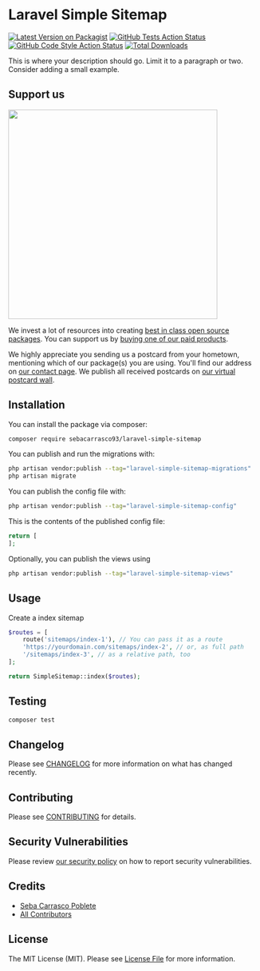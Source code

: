 # Laravel Simple Sitemap

[![Latest Version on Packagist](https://img.shields.io/packagist/v/sebacarrasco93/laravel-simple-sitemap.svg?style=flat-square)](https://packagist.org/packages/sebacarrasco93/laravel-simple-sitemap)
[![GitHub Tests Action Status](https://img.shields.io/github/actions/workflow/status/sebacarrasco93/laravel-simple-sitemap/run-tests.yml?branch=main&label=tests&style=flat-square)](https://github.com/sebacarrasco93/laravel-simple-sitemap/actions?query=workflow%3Arun-tests+branch%3Amain)
[![GitHub Code Style Action Status](https://img.shields.io/github/actions/workflow/status/sebacarrasco93/laravel-simple-sitemap/fix-php-code-style-issues.yml?branch=main&label=code%20style&style=flat-square)](https://github.com/sebacarrasco93/laravel-simple-sitemap/actions?query=workflow%3A"Fix+PHP+code+style+issues"+branch%3Amain)
[![Total Downloads](https://img.shields.io/packagist/dt/sebacarrasco93/laravel-simple-sitemap.svg?style=flat-square)](https://packagist.org/packages/sebacarrasco93/laravel-simple-sitemap)

This is where your description should go. Limit it to a paragraph or two. Consider adding a small example.

## Support us

[<img src="https://github-ads.s3.eu-central-1.amazonaws.com/laravel-simple-sitemap.jpg?t=1" width="419px" />](https://spatie.be/github-ad-click/laravel-simple-sitemap)

We invest a lot of resources into creating [best in class open source packages](https://spatie.be/open-source). You can support us by [buying one of our paid products](https://spatie.be/open-source/support-us).

We highly appreciate you sending us a postcard from your hometown, mentioning which of our package(s) you are using. You'll find our address on [our contact page](https://spatie.be/about-us). We publish all received postcards on [our virtual postcard wall](https://spatie.be/open-source/postcards).

## Installation

You can install the package via composer:

```bash
composer require sebacarrasco93/laravel-simple-sitemap
```

You can publish and run the migrations with:

```bash
php artisan vendor:publish --tag="laravel-simple-sitemap-migrations"
php artisan migrate
```

You can publish the config file with:

```bash
php artisan vendor:publish --tag="laravel-simple-sitemap-config"
```

This is the contents of the published config file:

```php
return [
];
```

Optionally, you can publish the views using

```bash
php artisan vendor:publish --tag="laravel-simple-sitemap-views"
```

## Usage

Create a index sitemap

```php
$routes = [
    route('sitemaps/index-1'), // You can pass it as a route
    'https://yourdomain.com/sitemaps/index-2', // or, as full path
    '/sitemaps/index-3', // as a relative path, too
];

return SimpleSitemap::index($routes);
```

## Testing

```bash
composer test
```

## Changelog

Please see [CHANGELOG](CHANGELOG.md) for more information on what has changed recently.

## Contributing

Please see [CONTRIBUTING](CONTRIBUTING.md) for details.

## Security Vulnerabilities

Please review [our security policy](../../security/policy) on how to report security vulnerabilities.

## Credits

- [Seba Carrasco Poblete](https://github.com/sebacarrasco93)
- [All Contributors](../../contributors)

## License

The MIT License (MIT). Please see [License File](LICENSE.md) for more information.
